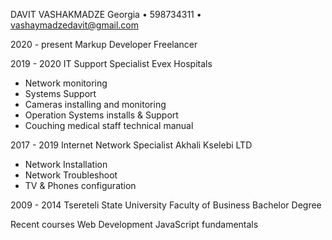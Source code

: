    DAVIT VASHAKMADZE
Georgia • 598734311 • vashaymadzedavit@gmail.com

2020 - present Markup Developer
Freelancer

2019 - 2020 IT Support Specialist
Evex Hospitals
- Network monitoring
- Systems Support
- Cameras installing and monitoring
- Operation Systems installs & Support
- Couching medical staff technical manual


2017 - 2019 Internet Network Specialist
Akhali Kselebi LTD
- Network Installation
- Network Troubleshoot
- TV & Phones configuration


2009 - 2014 Tsereteli State University
Faculty of Business
Bachelor Degree

Recent courses
Web Development
JavaScript fundamentals